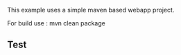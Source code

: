 This example uses a simple maven based webapp project.

For build use : mvn clean package

Test
--

